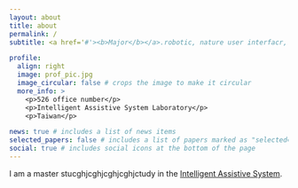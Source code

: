 ```yaml
---
layout: about
title: about
permalink: /
subtitle: <a href='#'><b>Major</b></a>.robotic, nature user interfacr, deep learning

profile:
  align: right
  image: prof_pic.jpg
  image_circular: false # crops the image to make it circular
  more_info: >
    <p>526 office number</p>
    <p>Intelligent Assistive System Laboratory</p>
    <p>Taiwan</p>

news: true # includes a list of news items
selected_papers: false # includes a list of papers marked as "selected={true}"
social: true # includes social icons at the bottom of the page
---
```


I am a master stucghjcghjcghjcghjctudy in the [Intelligent Assistive System](https://nchuiaslab.wixsite.com/iaslab526).

